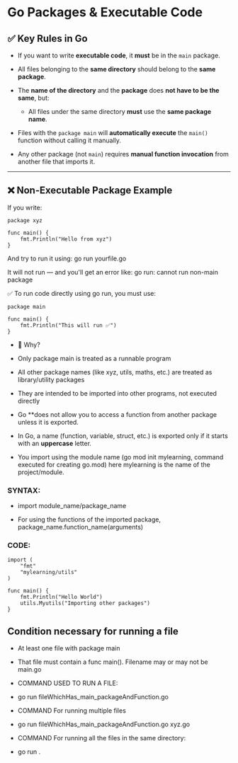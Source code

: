 # Go Packages & Executable Code

## ✅ Key Rules in Go

- If you want to write **executable code**, it **must** be in the `main` package.

- All files belonging to the **same directory** should belong to the **same package**.

- The **name of the directory** and the **package** does **not have to be the same**, but:
  - All files under the same directory **must** use the **same package name**.

- Files with the `package main` will **automatically execute** the `main()` function without calling it manually.

- Any other package (not `main`) requires **manual function invocation** from another file that imports it.

---

## ❌ Non-Executable Package Example
If you write:
```
package xyz

func main() {
	fmt.Println("Hello from xyz")
}
```
And try to run it using:
go run yourfile.go

It will not run — and you'll get an error like:
go run: cannot run non-main package

✅ To run code directly using go run, you must use:
```
package main

func main() {
	fmt.Println("This will run ✅")
}
```
- 🔎 Why?
 - Only package main is treated as a runnable program
 - All other package names (like xyz, utils, maths, etc.) are treated as library/utility packages
 - They are intended to be imported into other programs, not executed directly


- Go **does not allow you to access a function from another package unless it is exported.

- In Go, a name (function, variable, struct, etc.) is exported only if it starts with an **uppercase** letter.

- You import using the module name (go mod init mylearning, command executed for creating go.mod) here mylearning is the name of the project/module. 

### SYNTAX:
- import module_name/package_name

- For using the functions of the imported package, package_name.function_name(arguments)

### CODE:
```
import (
	"fmt"
	"mylearning/utils"
)

func main() {
	fmt.Println("Hello World")
	utils.Myutils("Importing other packages")
}
```

## Condition necessary for running a file

- At least one file with package main

- That file must contain a func main(). Filename may or may not be main.go

- COMMAND USED TO RUN A FILE:
 - go run fileWhichHas_main_packageAndFunction.go

- COMMAND For running multiple files
 - go run fileWhichHas_main_packageAndFunction.go xyz.go

- COMMAND For running all the files in the same directory:
 - go run . 

